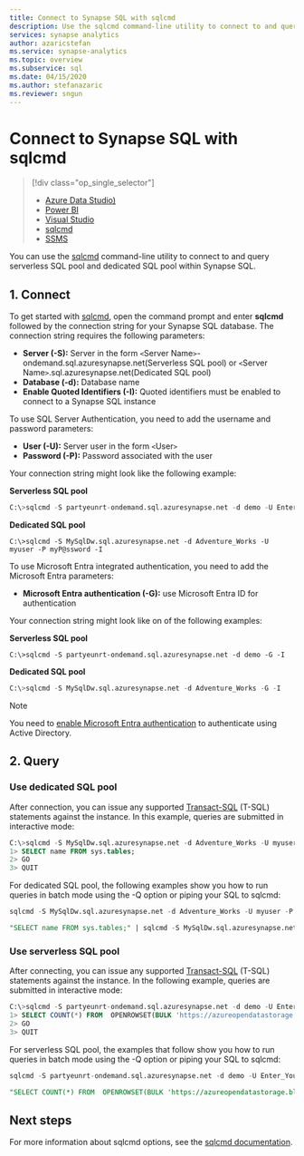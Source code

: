 ```yaml
---
title: Connect to Synapse SQL with sqlcmd
description: Use the sqlcmd command-line utility to connect to and query serverless SQL pool and dedicated SQL pool.
services: synapse analytics
author: azaricstefan 
ms.service: synapse-analytics
ms.topic: overview 
ms.subservice: sql 
ms.date: 04/15/2020 
ms.author: stefanazaric 
ms.reviewer: sngun
---
```


# Connect to Synapse SQL with sqlcmd

> [!div class="op_single_selector"]
> * [Azure Data Studio)](get-started-azure-data-studio.md)
> * [Power BI](get-started-power-bi-professional.md)
> * [Visual Studio](../sql/get-started-visual-studio.md)
> * [sqlcmd](../sql/get-started-connect-sqlcmd.md)
> * [SSMS](get-started-ssms.md)

You can use the [sqlcmd](/sql/tools/sqlcmd-utility?view=azure-sqldw-latest&preserve-view=true) command-line utility to connect to and query serverless SQL pool and dedicated SQL pool within Synapse SQL.  

## 1. Connect
To get started with [sqlcmd](/sql/tools/sqlcmd-utility?view=azure-sqldw-latest&preserve-view=true), open the command prompt and enter **sqlcmd** followed by the connection string for your Synapse SQL database. The connection string requires the following parameters:

* **Server (-S):** Server in the form `<`Server Name`>`-ondemand.sql.azuresynapse.net(Serverless SQL pool) or `<`Server Name`>`.sql.azuresynapse.net(Dedicated SQL pool)
* **Database (-d):** Database name
* **Enable Quoted Identifiers (-I):** Quoted identifiers must be enabled to connect to a Synapse SQL instance

To use SQL Server Authentication, you need to add the username and password parameters:

* **User (-U):** Server user in the form `<`User`>`
* **Password (-P):** Password associated with the user

Your connection string might look like the following example:

**Serverless SQL pool**

```sql
C:\>sqlcmd -S partyeunrt-ondemand.sql.azuresynapse.net -d demo -U Enter_Your_Username_Here -P Enter_Your_Password_Here -I
```

**Dedicated SQL pool**

```
C:\>sqlcmd -S MySqlDw.sql.azuresynapse.net -d Adventure_Works -U myuser -P myP@ssword -I
```

To use Microsoft Entra integrated authentication, you need to add the Microsoft Entra parameters:

* **Microsoft Entra authentication (-G):** use Microsoft Entra ID for authentication

Your connection string might look like on of the following examples:

**Serverless SQL pool**

```
C:\>sqlcmd -S partyeunrt-ondemand.sql.azuresynapse.net -d demo -G -I
```

**Dedicated SQL pool**

```sql
C:\>sqlcmd -S MySqlDw.sql.azuresynapse.net -d Adventure_Works -G -I
```

> [!NOTE]
> You need to [enable Microsoft Entra authentication](../sql/active-directory-authentication.md) to authenticate using Active Directory.

## 2. Query

### Use dedicated SQL pool

After connection, you can issue any supported [Transact-SQL](/sql/t-sql/language-reference?view=azure-sqldw-latest&preserve-view=true) (T-SQL) statements against the instance. In this example, queries are submitted in interactive mode:

```sql
C:\>sqlcmd -S MySqlDw.sql.azuresynapse.net -d Adventure_Works -U myuser -P myP@ssword -I
1> SELECT name FROM sys.tables;
2> GO
3> QUIT
```

For dedicated SQL pool, the following examples show you how to run queries in batch mode using the -Q option or piping your SQL to sqlcmd:

```sql
sqlcmd -S MySqlDw.sql.azuresynapse.net -d Adventure_Works -U myuser -P myP@ssword -I -Q "SELECT name FROM sys.tables;"
```

```sql
"SELECT name FROM sys.tables;" | sqlcmd -S MySqlDw.sql.azuresynapse.net -d Adventure_Works -U myuser -P myP@ssword -I > .\tables.out
```

### Use serverless SQL pool

After connecting, you can issue any supported [Transact-SQL](/sql/t-sql/language-reference?view=azure-sqldw-latest&preserve-view=true) (T-SQL) statements against the instance.  In the following example, queries are submitted in interactive mode:

```sql
C:\>sqlcmd -S partyeunrt-ondemand.sql.azuresynapse.net -d demo -U Enter_Your_Username_Here -P Enter_Your_Password_Here -I
1> SELECT COUNT(*) FROM  OPENROWSET(BULK 'https://azureopendatastorage.blob.core.windows.net/censusdatacontainer/release/us_population_county/year=20*/*.parquet', FORMAT='PARQUET')
2> GO
3> QUIT
```

For serverless SQL pool, the examples that follow show you how to run queries in batch mode using the -Q option or piping your SQL to sqlcmd:

```sql
sqlcmd -S partyeunrt-ondemand.sql.azuresynapse.net -d demo -U Enter_Your_Username_Here -P 'Enter_Your_Password_Here' -I -Q "SELECT COUNT(*) FROM  OPENROWSET(BULK 'https://azureopendatastorage.blob.core.windows.net/censusdatacontainer/release/us_population_county/year=20*/*.parquet', FORMAT='PARQUET')"
```

```sql
"SELECT COUNT(*) FROM  OPENROWSET(BULK 'https://azureopendatastorage.blob.core.windows.net/censusdatacontainer/release/us_population_county/year=20*/*.parquet', FORMAT='PARQUET')" | sqlcmd -S partyeunrt-ondemand.sql.azuresynapse.net -d demo -U Enter_Your_Username_Here -P 'Enter_Your_Password_Here' -I > ./tables.out
```

## Next steps

For more information about sqlcmd options, see the [sqlcmd documentation](/sql/tools/sqlcmd-utility?view=azure-sqldw-latest&preserve-view=true).
